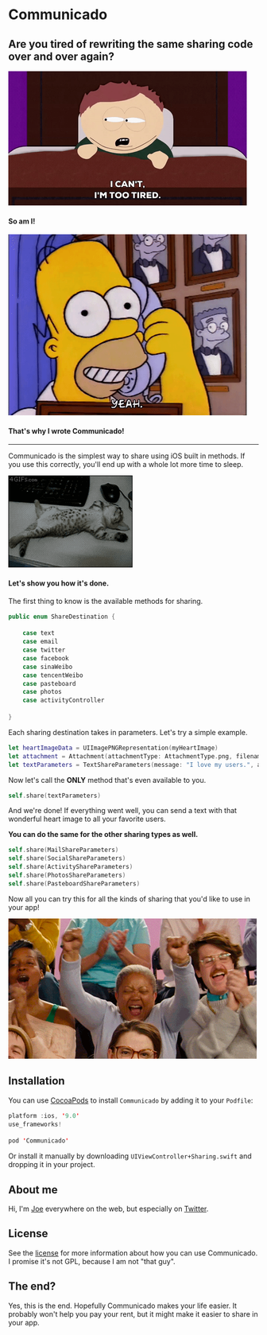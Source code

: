 # Communicado

## Are you tired of rewriting the same sharing code over and over again?

![](gifs/cartman.gif)

#### So am I!

![](gifs/homer.gif)

#### That's why I wrote Communicado!

---

Communicado is the simplest way to share using iOS built in methods. If you use this correctly, you'll end up with a whole lot more time to sleep.

![](gifs/kitty.gif)

#### Let's show you how it's done.

The first thing to know is the available methods for sharing.

```swift
public enum ShareDestination {

    case text
    case email
    case twitter
    case facebook
    case sinaWeibo
    case tencentWeibo
    case pasteboard
    case photos
    case activityController

}
```

Each sharing destination takes in parameters. Let's try a simple example.

```swift
let heartImageData = UIImagePNGRepresentation(myHeartImage)
let attachment = Attachment(attachmentType: AttachmentType.png, filename: "heart.png", data: heartImageData)
let textParameters = TextShareParameters(message: "I love my users.", attachments: [ attachment ])
```

Now let's call the **ONLY** method that's even available to you.

```swift
self.share(textParameters)
```

And we're done! If everything went well, you can send a text with that wonderful heart image to all your favorite users.

**You can do the same for the other sharing types as well.**

```swift
self.share(MailShareParameters)
self.share(SocialShareParameters)
self.share(ActivityShareParameters)
self.share(PhotosShareParameters)
self.share(PasteboardShareParameters)
```

Now all you can try this for all the kinds of sharing that you'd like to use in your app!

![](gifs/yay.gif)

## Installation
You can use [CocoaPods](http://cocoapods.org/) to install `Communicado` by adding it to your `Podfile`:

```swift
platform :ios, '9.0'
use_frameworks!

pod 'Communicado'
```

Or install it manually by downloading `UIViewController+Sharing.swift` and dropping it in your project.

## About me

Hi, I'm [Joe](http://fabisevi.ch) everywhere on the web, but especially on [Twitter](https://twitter.com/mergesort).

## License

See the [license](LICENSE) for more information about how you can use Communicado. I promise it's not GPL, because I am not "that guy".

## The end?

Yes, this is the end. Hopefully Communicado makes your life easier. It probably won't help you pay your rent, but it might make it easier to share in your app.
